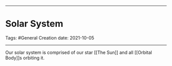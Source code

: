 -----------------------------------------------
# Solar System
Tags:  #General 
Creation date: 2021-10-05

-----------------------------------------------

Our solar system is comprised of our star [[The Sun]] and all [[Orbital Body]]s orbiting it.